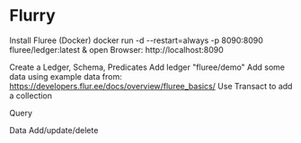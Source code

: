# Flurry

Install Fluree (Docker)
docker run -d --restart=always -p 8090:8090 fluree/ledger:latest
& open Browser: http://localhost:8090


Create a Ledger, Schema, Predicates
Add ledger "fluree/demo"
Add some data using example data from: https://developers.flur.ee/docs/overview/fluree_basics/
Use Transact to add a collection

Query

Data Add/update/delete


